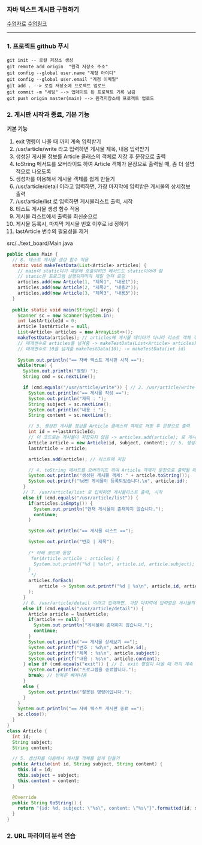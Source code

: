 ### 자바 텍스트 게시판 구현하기

[수업자료](https://www.slog.gg/p/13829)
[수업링크](https://www.youtube.com/watch?v=PngsADCv2xk&feature=youtu.be)

---

### 1. 프로젝트 github 푸시
```
git init -- 로컬 저장소 생성
git remote add origin  "원격 저장소 주소"
git config --global user.name "계정 아이디"
git config --global user.email "계정 이메일"
git add . --> 로컬 저장소에 프로젝트 업로드
git commit -m "세팅" --> 업데이트 된 프로젝트 기록 남김
git push origin master(main) --> 원격저장소에 프로젝트 업로드
```

### 2. 게시판 시작과 종료, 기본 기능
**기본 기능**
1. exit 명령이 나올 때 까지 계속 입력받기
2. /usr/article/write 라고 입력하면 게시물 제목, 내용 입력받기
3. 생성된 게시물 정보를 Article 클래스의 객체로 저장 후 문장으로 출력
4. toString 메서드를 오버라이드 하여 Article 객체가 문장으로 출력될 때, 좀 더 설명적으로 나오도록
5. 생성자를 이용해서 게시물 객체를 쉽게 만들기
6. /usr/article/detail 이라고 입력하면, 가장 마지막에 입력받은 게시물의 상세정보 출력
7. /usr/article/list 로 입력하면 게시물리스트 출력, 시작
8. 테스트 게시물 생성 함수 적용
9. 게시물 리스트에서 출력을 최신순으로
10. 게시물 등록시, 마지막 게시물 번호 이후로 id 정하기 
11. lastArticle 변수의 필요성을 제거

src/../text_board/Main.java
```java
public class Main {
  // 8. 테스트 게시물 생성 함수 적용
  static void makeTestData(List<Article> articles) {
    // main이 static이기 때문에 호출되려면 메서드도 static이어야 함
    // static은 프로그램 실행되자마자 제일 먼저 로딩
    articles.add(new Article(1, "제목1", "내용1"));
    articles.add(new Article(2, "제목2", "내용2"));
    articles.add(new Article(3, "제목3", "내용3"));
  }
  
  public static void main(String[] args) {
    Scanner sc = new Scanner(System.in);
    int lastArticleId = 0;
    Article lastArticle = null;
    List<Article> articles = new ArrayList<>();
    makeTestData(articles); // articles에 게시물 데이터가 아니라 리스트 객체 주소값이 공유됨
    // 매개변수로 articles를 넘겨줌 -> makeTestData(List<Article> articles)
    // 매개변수로 10을 넘겨줌 makeTestData(10); -> makeTestData(int id)
    
    System.out.println("== 자바 텍스트 게시판 시작 ==");
    while(true) {
      System.out.println("명령) ");
      String cmd = sc.nextLine();

      if (cmd.equals("/usr/article/write")) { // 2. /usr/article/write 라고 입력하면 게시물 제목, 내용 입력받기
        System.out.println("== 게시물 작성 ==");
        System.out.println("제목 : ");
        String subject = sc.nextLine();
        System.out.println("내용 : ");
        String content = sc.nextLine();

        // 3. 생성된 게시물 정보를 Article 클래스의 객체로 저장 후 문장으로 출력
        int id = ++lastArticleId;
        // 이 코드로는 게시물이 저장되지 않음 -> articles.add(article); 로 게시물을 리스트에 저장
        Article article = new Article(id, subject, content); // 5. 생성자를 이용해서 게시물 객체를 쉽게 만들기
        lastArticle = article;

        articles.add(article); // 리스트에 저장

        // 4. toString 메서드를 오버라이드 하여 Article 객체가 문장으로 출력될 때, 좀 더 설명적으로 나오도록
        System.out.println("생성된 게시물 객체: " + article.toString());
        System.out.printf("%d번 게시물이 등록되었습니다.\n", article.id);      
      }
      // 7. /usr/article/list 로 입력하면 게시물리스트 출력, 시작
      else if (cmd.equals("/usr/article/list")) {
        if(articles.isEmpty()) {
          System.out.println("현재 게시물이 존재하지 않습니다.");
          continue;
        }

        System.out.println("== 게시물 리스트 ==");

        System.out.println("번호 | 제목");
        
        /* 아래 코드와 동일
         for(Article article : articles) {
          System.out.printf("%d | %s\n", article.id, article.subject);
        }
         */
        articles.forEach(
            article -> System.out.printf("%d | %s\n", article.id, article.subject)
        );
      }
      // 6. /usr/article/detail 이라고 입력하면, 가장 마지막에 입력받은 게시물의 상세정보 출력
      else if (cmd.equals("/usr/article/detail")) {
        Article article = lastArticle;
        if(article == null) {
          System.out.println("게시물이 존재하지 않습니다.");
          continue;
        }
        System.out.println("== 게시물 상세보기 ==");
        System.out.printf("번호 : %d\n", article.id);
        System.out.printf("제목 : %s\n", article.subject);
        System.out.printf("내용 : %s\n", article.content);
      } else if (cmd.equals("exit")) { // 1. exit 명령이 나올 때 까지 계속 입력받기
        System.out.println("프로그램을 종료합니다.");
        break; // 반복문 빠져나옴
      }
      else {
        System.out.println("잘못된 명령어입니다.");
      }
    }
    System.out.println("== 자바 텍스트 게시판 종료 ==");
    sc.close();
  }
}
class Article {
  int id;
  String subject;
  String content;

  // 5. 생성자를 이용해서 게시물 객체를 쉽게 만들기
  public Article(int id, String subject, String content) {
    this.id = id;
    this.subject = subject;
    this.content = content;
  }

  @Override
  public String toString() {
    return "{id: %d, subject: \"%s\", content: \"%s\"}".formatted(id, subject, content);
  }
}
```




### 2. URL 파라미터 분석 연습












